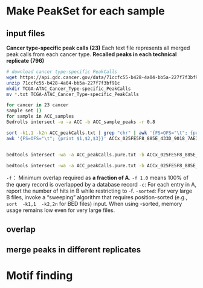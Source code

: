 # Make PeakSet for each sample
## input files
**Cancer type-specific peak calls (23)**
Each text file represents all merged peak calls from each cancer type. 
**Recalled peaks in each technical replicate (796)**
```bash
# download cancer type-specific PeakCalls
wget https://api.gdc.cancer.gov/data/71ccfc55-b428-4a04-bb5a-227f7f3bf91c
unzip 71ccfc55-b428-4a04-bb5a-227f7f3bf91c
mkdir TCGA-ATAC_Cancer_Type-specific_PeakCalls
mv *.txt TCGA-ATAC_Cancer_Type-specific_PeakCalls
```
```bash
for cancer in 23 cancer
sample set ()
for sample in ACC_samples
Bedrolls intersect -u -a ACC -b ACC_sample_peaks -r 0.8
```
```bash
sort -k1,1 -k2n ACC_peakCalls.txt | grep "chr" | awk '{FS=OFS="\t"; {print $1,$2,$3,$4}}' > ACC_peakCalls.pure.txt
awk '{FS=OFS="\t"; {print $1,$2,$3}}' ACCx_025FE5F8_885E_433D_9018_7AE322A92285_X034_S09_L133_B1_T1_PMRG.insertions.peaks001.bed | grep "chr"> ACCx_025FE5F8_885E_433D_9018_7AE322A92285_X034_S09_L133_B1_T1_PMRG.insertions.peaks001.pure.bed


bedtools intersect -wa -a ACC_peakCalls.pure.txt -b ACCx_025FE5F8_885E_433D_9018_7AE322A92285_X034_S09_L133_B1_T1_PMRG.insertions.peaks001.pure.bed -sorted -filenames -f 1.0 

bedtools intersect -wa -a ACC_peakCalls.pure.txt -b ACCx_025FE5F8_885E_433D_9018_7AE322A92285_X034_S09_L133_B1_T1_PMRG.insertions.peaks001.pure.bed -sorted -filenames -c -f 1.0
```
`-f`： Minimum overlap required as **a fraction of A**. `-f 1.0` means 100% of the query record is overlapped by a database record
`-c`: For each entry in A, report the number of hits in B while restricting to -f.
`-sorted`: For very large B files, invoke a “sweeping” algorithm that requires position-sorted (e.g.,  `sort  -k1,1  -k2,2n`  for BED files) input. When using -sorted, memory usage remains low even for very large files.
## overlap
## merge peaks in different replicates
# Motif finding

<!--stackedit_data:
eyJoaXN0b3J5IjpbMTM4NjM0OTEwOSwtMTE1MjU3NTk2NywtNj
cyMDYwNjg4LC0xMDc0Mzc4NDYsLTE4NDczMjc5MzksMzUzMjE5
LC0yMTM3NzU5Nzk1LC0yMTE3ODk2MzEsNTc5NTk5MTc1LC0xOT
I1NzkwNTYsLTc2NDY2MjcwMSwyODg1OTkyOTAsMTU4NzczOTM1
MiwtMjA1MjI3MDMxMiwxNDU0MDkzNjM3LC0xNTE5MzgyNDE2LC
0zNDIxNjM3MSwtMTk1MTA0MzAyN119
-->